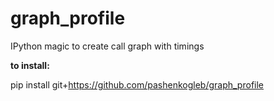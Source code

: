# graph_profile

IPython magic to create call graph with timings

**to install:**

pip install git+https://github.com/pashenkogleb/graph_profile
